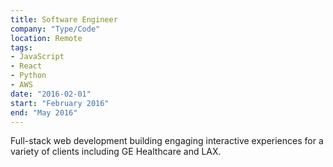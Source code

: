 ```yaml
---
title: Software Engineer
company: "Type/Code"
location: Remote
tags: 
- JavaScript
- React
- Python
- AWS
date: "2016-02-01"
start: "February 2016"
end: "May 2016"
---
```


Full-stack web development building engaging interactive experiences for a variety of clients including GE Healthcare and LAX.
